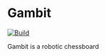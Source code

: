 # Gambit
[![Build](../../actions/workflows/build.yml/badge.svg)](../../actions/workflows/build.yml)

Gambit is a robotic chessboard
